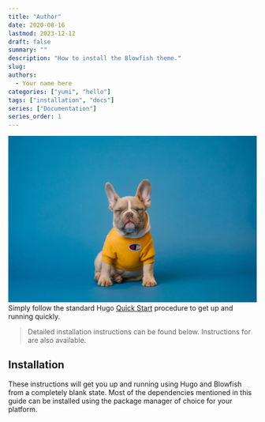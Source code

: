 ```yaml
---
title: "Author"
date: 2020-08-16
lastmod: 2023-12-12
draft: false
summary: ""
description: "How to install the Blowfish theme."
slug: 
authors: 
  - Your name here
categories: ["yumi", "hello"]
tags: ["installation", "docs"]
series: ["Documentation"]
series_order: 1
---
```


![hello](dog.webp)
Simply follow the standard Hugo [Quick Start](https://gohugo.io/getting-started/quick-start/) procedure to get up and running quickly.

> Detailed installation instructions can be found below. Instructions for are also available.

## Installation

These instructions will get you up and running using Hugo and Blowfish from a completely blank state. Most of the dependencies mentioned in this guide can be installed using the package manager of choice for your platform.